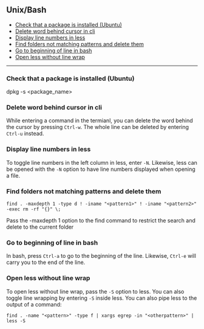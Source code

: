 ## Unix/Bash

 - [Check that a package is installed (Ubuntu)](#user-content-check-that-a-package-is-installed-(ubuntu))
 - [Delete word behind cursor in cli](#user-content-delete-word-behind-cursor-in-cli)
 - [Display line numbers in less](#user-content-display-line-numbers-in-less)
 - [Find folders not matching patterns and delete them](#user-content-find-folders-not-matching-patterns-and-delete-them)
 - [Go to beginning of line in bash](#user-content-go-to-beginning-of-line-in-bash)
 - [Open less without line wrap](#user-content-open-less-without-line-wrap)

---


### Check that a package is installed (Ubuntu)
dpkg -s <package_name>


### Delete word behind cursor in cli
While entering a command in the termianl, you can delete the word behind the cursor by pressing `Ctrl-w`.
The whole line can be deleted by entering `Ctrl-u` instead.


### Display line numbers in less
To toggle line numbers in the left column in less, enter `-N`.
Likewise, less can be opened with the `-N` option to have line numbers displayed when opening a file.


### Find folders not matching patterns and delete them

```
find . -maxdepth 1 -type d ! -iname "<pattern1>" ! -iname "<pattern2>" -exec rm -rf "{}" \;
```

Pass the -maxdepth 1 option to the find command to restrict the search and delete to the current folder


### Go to beginning of line in bash
In bash, press `Ctrl-a` to go to the beginning of the line. Likewise, `Ctrl-e` will carry you to the end of the line.


### Open less without line wrap
To open less without line wrap, pass the `-S` option to less. You can also toggle line wrapping by entering `-S` inside less.
You can also pipe less to the output of a command:

```
find . -name "<pattern>" -type f | xargs egrep -in "<otherpattern>" | less -S
```
